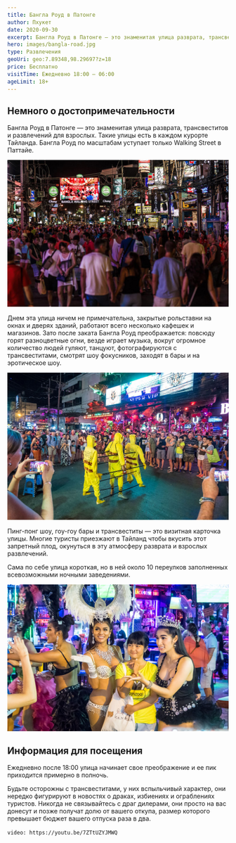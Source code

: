 ```yaml
---
title: Бангла Роуд в Патонге
author: Пхукет
date: 2020-09-30
excerpt: Бангла Роуд в Патонге — это знаменитая улица разврата, трансвеститов и развлечений для взрослых.
hero: images/bangla-road.jpg
type: Развлечения
geoUri: geo:7.89348,98.29697?z=18
price: Бесплатно
visitTime: Ежедневно 18:00 – 06:00
ageLimit: 18+
---
```


## Немного о достопримечательности
Бангла Роуд в Патонге — это знаменитая улица разврата, трансвеститов и развлечений для взрослых. Такие улицы есть в каждом курорте Тайланда. Бангла Роуд по масштабам уступает только Walking Street в Паттайе.

![Ботанический сад Пхукета, Phuket Botanic Garden ](images/phuket_ulica_bangla_roud.jpg)


Днем эта улица ничем не примечательна, закрытые рольставни на окнах и дверях зданий, работают всего несколько кафешек и магазинов. Зато после заката Бангла Роуд преображается: повсюду горят разноцветные огни, везде играет музыка, вокруг огромное количество людей гуляют, танцуют, фотографируются с трансвеститами, смотрят шоу фокусников, заходят в бары и на эротическое шоу.

![Ботанический сад Пхукета, Phuket Botanic Garden ](images/life-trip.ru.jpg "Источник life-trip.ru")

Пинг-понг шоу, гоу-гоу бары и трансвеститы — это визитная карточка улицы. Многие туристы приезжают в Тайланд чтобы вкусить этот запретный плод, окунуться в эту атмосферу разврата и взрослых развлечений. 

Сама по себе улица короткая, но в ней около 10 переулков заполненных всевозможными ночными заведениями. 

![Ботанический сад Пхукета, Phuket Botanic Garden ](images/life-trip.ru1.jpg "Источник life-trip.ru")
 
## Информация для посещения
Ежедневно после 18:00 улица начинает свое преображение и ее пик приходится примерно в полночь.

Будьте осторожны с трансвеститами, у них вспыльчивый характер, они нередко фигурируют в новостях о драках, избиениях и ограблениях туристов. Никогда не связывайтесь с драг дилерами, они просто на вас донесут и позже получат долю от вашего откупа, размер которого превышает бюджет вашего отпуска раза в два.

`video: https://youtu.be/7ZTtUZYJMWQ`
